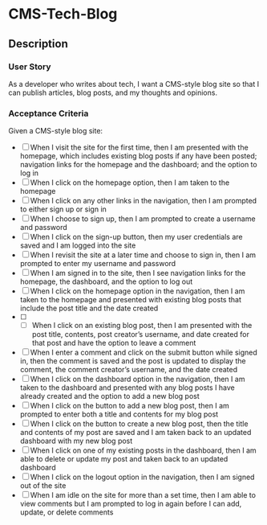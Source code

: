 # CMS-Tech-Blog

## Description

### User Story
As a developer who writes about tech, I want a CMS-style blog site so that I can publish articles, blog posts, and my thoughts and opinions.

### Acceptance Criteria
Given a CMS-style blog site:
- [ ] When I visit the site for the first time, then I am presented with the homepage, which includes existing blog posts if any have been posted; navigation links for the homepage and the dashboard; and the option to log in
- [ ] When I click on the homepage option, then I am taken to the homepage
- [ ] When I click on any other links in the navigation, then I am prompted to either sign up or sign in
- [ ] When I choose to sign up, then I am prompted to create a username and password
- [ ] When I click on the sign-up button, then my user credentials are saved and I am logged into the site
- [ ] When I revisit the site at a later time and choose to sign in, then I am prompted to enter my username and password
- [ ] When I am signed in to the site, then I see navigation links for the homepage, the dashboard, and the option to log out
- [ ] When I click on the homepage option in the navigation, then I am taken to the homepage and presented with existing blog posts that include the post title and the date created
- [ ] - [ ] When I click on an existing blog post, then I am presented with the post title, contents, post creator’s username, and date created for that post and have the option to leave a comment
- [ ] When I enter a comment and click on the submit button while signed in, then the comment is saved and the post is updated to display the comment, the comment creator’s username, and the date created
- [ ] When I click on the dashboard option in the navigation, then I am taken to the dashboard and presented with any blog posts I have already created and the option to add a new blog post
- [ ] When I click on the button to add a new blog post, then I am prompted to enter both a title and contents for my blog post
- [ ] When I click on the button to create a new blog post, then the title and contents of my post are saved and I am taken back to an updated dashboard with my new blog post
- [ ] When I click on one of my existing posts in the dashboard, then I am able to delete or update my post and taken back to an updated dashboard
- [ ] When I click on the logout option in the navigation, then I am signed out of the site
- [ ] When I am idle on the site for more than a set time, then I am able to view comments but I am prompted to log in again before I can add, update, or delete comments
